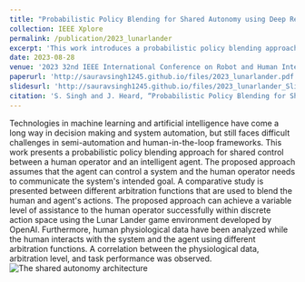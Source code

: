 ```yaml
---
title: "Probabilistic Policy Blending for Shared Autonomy using Deep Reinforcement Learning"
collection: IEEE Xplore
permalink: /publication/2023_lunarlander
excerpt: 'This work introduces a probabilistic policy blending approach for shared control between a human operator and an intelligent agent, demonstrating effective assistance levels using the Lunar Lander game and analyzing the correlation between human physiological data, arbitration level, and task performance.'
date: 2023-08-28
venue: '2023 32nd IEEE International Conference on Robot and Human Interactive Communication (RO-MAN)'
paperurl: 'http://sauravsingh1245.github.io/files/2023_lunarlander.pdf'
slidesurl: 'http://sauravsingh1245.github.io/files/2023_lunarlander_Slides.pdf'
citation: 'S. Singh and J. Heard, “Probabilistic Policy Blending for Shared Autonomy using Deep Reinforcement Learning,” 2023 32nd IEEE International Conference on Robot and Human Interactive Communication (RO-MAN), Busan, Korea, Republic of, 2023, pp. 1537-1544.'
---
```

Technologies in machine learning and artificial intelligence have come a long way in decision making and system automation, but still faces difficult challenges in semi-automation and human-in-the-loop frameworks. This work presents a probabilistic policy blending approach for shared control between a human operator and an intelligent agent. The proposed approach assumes that the agent can control a system and the human operator needs to communicate the system's intended goal. A comparative study is presented between different arbitration functions that are used to blend the human and agent's actions. The proposed approach can achieve a variable level of assistance to the human operator successfully within discrete action space using the Lunar Lander game environment developed by OpenAI. Furthermore, human physiological data have been analyzed while the human interacts with the system and the agent using different arbitration functions. A correlation between the physiological data, arbitration level, and task performance was observed.
![The shared autonomy architecture](\../images/shared_autonomy.png)
